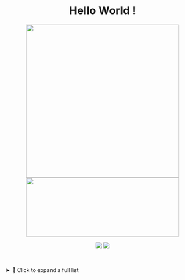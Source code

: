 <h1 align=center>Hello World !</h1>
<p align=center>
  <kbd><img width=400 src="https://github-readme-stats.vercel.app/api?username=robbinespu&bg_color=00000000&text_color=58a6ff&hide_border=true&disable_animations=true&include_all_commits=true"><img height=155 width=400 src="https://github-readme-stats.vercel.app/api/top-langs/?username=robbinespu&layout=compact&langs_count=10&bg_color=00000000&text_color=58a6ff&hide_border=true&disable_animations=true&card_width=485&line_height=35" /></kbd>
</p>


<p align=center>
<a href="https://gitlab.com/robbinespu"><img src="https://img.shields.io/badge/Gitlab--_.svg?style=social&logo=gitlab"></a>
<a href="https://twitter.com/robbinespu"><img src="https://img.shields.io/badge/Twitter--_.svg?style=social&logo=twitter"></a>
</p>

<p align=center>
  <a><img src="https://camo.githubusercontent.com/1f1a4bb9805c09a1d688e130d7e286eeeefee17852bbad84906fae6128abc663/68747470733a2f2f6261646765732e7075666c65722e6465762f636f6d6d6974732f796561726c792f726f6262696e657370753f7374796c653d666c61742d73717561726526636f6c6f723d677265656e266c6f676f3d676974687562" alt="" data-canonical-src="https://badges.pufler.dev/commits/yearly/robbinespu?style=flat-square&amp;color=green&amp;logo=github" style="max-width:100%;"></a>
<a><img src="https://camo.githubusercontent.com/5ec9fbd46dd520bc3385dee0e73d6a2505f4089b10fc8a28ee3cdf3838193bc3/68747470733a2f2f6261646765732e7075666c65722e6465762f636f6d6d6974732f6d6f6e74686c792f726f6262696e657370753f7374796c653d666c61742d73717561726526636f6c6f723d677265656e266c6f676f3d676974687562" alt="" data-canonical-src="https://badges.pufler.dev/commits/monthly/robbinespu?style=flat-square&amp;color=green&amp;logo=github" style="max-width:100%;"></a>
<a><img src="https://camo.githubusercontent.com/054d61cd31741a3b99b9734490fb4d2d9ae87388b853844ed5897176bfb5452f/68747470733a2f2f6261646765732e7075666c65722e6465762f636f6d6d6974732f7765656b6c792f726f6262696e657370753f7374796c653d666c61742d73717561726526636f6c6f723d677265656e266c6f676f3d676974687562" alt="" data-canonical-src="https://badges.pufler.dev/commits/weekly/robbinespu?style=flat-square&amp;color=green&amp;logo=github" style="max-width:100%;"></a>
</p>

<details>
<summary>📂 Click to expand a full list </summary>
  
### Dissertation (Private)
| Name | Repository |
|------|-------|
| Proposal | - https://github.com/RobbiNespu/disertation-proposal |
| Dataset | - https://github.com/RobbiNespu/disertation-dataset |
| Implementation | - https://github.com/RobbiNespu/disertation-codes |
| Others | - [A good looking 2 column template](https://github.com/RobbiNespu/preprint-template.tex)

### Personal quick references / bookmarks (Public)
|Name          | Collections   |
|--------------|----------------
|Principle / Practice     | - [Programming principle](https://github.com/RobbiNespu/programming-principles) <br> - [Google engineering practices](https://github.com/RobbiNespu/google-engineering-practices)
|Pattern       | - [Java design pattern](https://github.com/RobbiNespu/java-design-patterns)
|Roadmap       | - [Java developer](https://github.com/RobbiNespu/java-developer-roadmap)<br> - [Quality Assurance](https://github.com/RobbiNespu/Quality-Assurance-Road-Map)<br> 
|Documentation | - [IEEE](https://github.com/RobbiNespu/IEEE/) <br> - [README template](https://github.com/RobbiNespu/readmine)
|Papers        | - [Papers we love](https://github.com/RobbiNespu/papers-we-love/tree/master) <br> - [Best Paper Awards in Computer Science (since 1996)](https://jeffhuang.com/best_paper_awards/) <br> - [GNN(Graph Neural Network)](https://github.com/RobbiNespu/GNNPapers) <br> - [Fault localization](https://github.com/RobbiNespu/SE-Papers/blob/master/Localization) <br> - [Program Repair](https://github.com/RobbiNespu/SE-Papers/blob/master/Repair) <br> - [Program Synthesis](https://github.com/RobbiNespu/SE-Papers/blob/master/Synthesis)
|License       | - [Choose a license (appendix)](https://choosealicense.com/appendix/)
|Awesome collection  | - [Machine learning](https://github.com/josephmisiti/awesome-machine-learning) <br> - [Software engineering on ML](https://github.com/RobbiNespu/awesome-seml) <br> - [Beginner (issues)](https://github.com/MunGell/awesome-for-beginners) <br> - [Math](https://github.com/RobbiNespu/awesome-math) <br> - [Coding interview](https://github.com/RobbiNespu/coding-interview-university) <br> - [Stock resources](https://github.com/RobbiNespu/awesome-stock-resources)
| Others       |  - [Movies for nerds](https://github.com/RobbiNespu/movies-for-hackers) <br> - [Anime for nerds](https://github.com/RobbiNespu/anime-for-dev) <br> - [Git stalk](https://gitstalk.netlify.app/robbinespu) <br> - [VPN IPsec (setup)](https://github.com/RobbiNespu/setup-ipsec-vpn) <br> - [WireGuard](https://github.com/RobbiNespu/wireguard-install) <br> - [TeX FAQ](https://github.com/RobbiNespu/texfaq.github.io) <br> - [Hosts blackhole](https://github.com/RobbiNespu/blackhosts) <br> - [Create Diagrams That Look Like Hand-drawn](https://excalidraw.com/) <br> - [Modern unix](https://github.com/RobbiNespu/modern-unix)
 | Blogging    | - [Crawl RSS and send webmention](https://github.com/RobbiNespu/send-webmentions) <br> - [Sending RSS to Mastodon](https://github.com/RobbiNespu/rss_actionsflow)
  | Data crunch| -[FAH stat](https://stats.foldingathome.org/donor/573498094) / [classic](https://statsclassic.foldingathome.org/donor/573498094) <br> -[Rosetta BOINC](https://boinc.bakerlab.org/rosetta/show_user.php?userid=2364471)

 </details>
